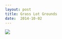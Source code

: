 ```yaml
---
layout: post
title: Grass Lot Grounds
date:  2014-10-02
---
```


![](https://infinit.io/link/vokoiva/3hqyRDX.jpg)